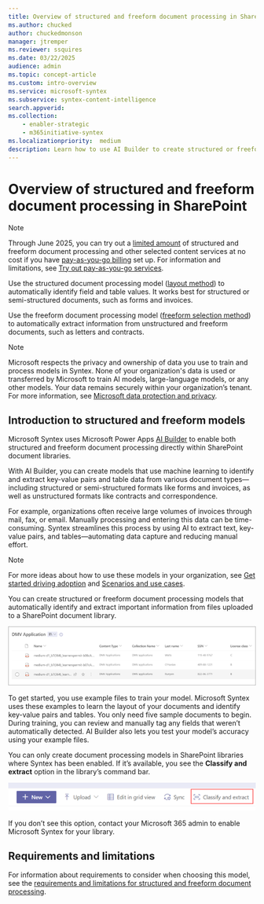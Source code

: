 ```yaml
---
title: Overview of structured and freeform document processing in SharePoint
ms.author: chucked
author: chuckedmonson
manager: jtremper
ms.reviewer: ssquires
ms.date: 03/22/2025
audience: admin
ms.topic: concept-article
ms.custom: intro-overview
ms.service: microsoft-syntex
ms.subservice: syntex-content-intelligence
search.appverid: 
ms.collection: 
    - enabler-strategic
    - m365initiative-syntex
ms.localizationpriority:  medium
description: Learn how to use AI Builder to create structured or freeform document processing models in SharePoint.
---
```


# Overview of structured and freeform document processing in SharePoint

> [!NOTE]
> Through June 2025, you can try out a [limited amount](promo-syntex.md#monthly-included-capacity) of structured and freeform document processing and other selected content services at no cost if you have [pay-as-you-go billing](syntex-azure-billing.md) set up. For information and limitations, see [Try out pay-as-you-go services](promo-syntex.md).

<!---</br>

> [!VIDEO https://learn-video.azurefd.net/vod/player?id=43234179-fd0c-47c0-96a9-0fd6bc76163b]

</br>--->

Use the structured document processing model ([layout method](create-syntex-model.md#create-a-custom-model)) to automatically identify field and table values. It works best for structured or semi-structured documents, such as forms and invoices.

Use the freeform document processing model ([freeform selection method](create-syntex-model.md#create-a-custom-model)) to automatically extract information from unstructured and freeform documents, such as letters and contracts.

> [!NOTE]
> Microsoft respects the privacy and ownership of data you use to train and process models in Syntex. None of your organization's data is used or transferred by Microsoft to train AI models, large-language models, or any other models. Your data remains securely within your organization’s tenant. For more information, see [Microsoft data protection and privacy](https://www.microsoft.com/en-us/trust-center/privacy).

## Introduction to structured and freeform models

Microsoft Syntex uses Microsoft Power Apps [AI Builder](/ai-builder/form-processing-model-overview) to enable both structured and freeform document processing directly within SharePoint document libraries.

With AI Builder, you can create models that use machine learning to identify and extract key-value pairs and table data from various document types—including structured or semi-structured formats like forms and invoices, as well as unstructured formats like contracts and correspondence.

For example, organizations often receive large volumes of invoices through mail, fax, or email. Manually processing and entering this data can be time-consuming. Syntex streamlines this process by using AI to extract text, key-value pairs, and tables—automating data capture and reducing manual effort.

> [!NOTE]
> For more ideas about how to use these models in your organization, see [Get started driving adoption](adoption-getstarted.md) and [Scenarios and use cases](adoption-scenarios.md).

You can create structured or freeform document processing models that automatically identify and extract important information from files uploaded to a SharePoint document library.

![Screenshot showing the document library view.](../media/content-understanding/doc-lib-done.png)  

To get started, you use example files to train your model. Microsoft Syntex uses these examples to learn the layout of your documents and identify key-value pairs and tables. You only need five sample documents to begin. During training, you can review and manually tag any fields that weren’t automatically detected. AI Builder also lets you test your model’s accuracy using your example files.

You can only create document processing models in SharePoint libraries where Syntex has been enabled. If it’s available, you see the **Classify and extract** option in the library’s command bar.

![Screenshot showing the AI Builder model.](../media/content-understanding/create-ai-builder-model2.png)

If you don’t see this option, contact your Microsoft 365 admin to enable Microsoft Syntex for your library.

## Requirements and limitations

For information about requirements to consider when choosing this model, see the [requirements and limitations for structured and freeform document processing](structured-freeform-requirements.md).
